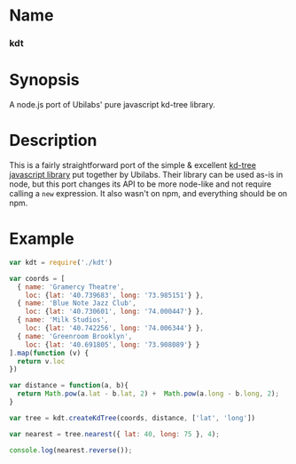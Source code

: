 # Name
### kdt

# Synopsis
A node.js port of Ubilabs' pure javascript kd-tree library.

# Description
This is a fairly straightforward port of the simple & excellent [kd-tree javascript library](https://github.com/ubilabs/kd-tree-javascript) put together by Ubilabs. Their library can be used as-is in node, but this port changes its API to be more node-like and not require calling a `new` expression. It also wasn't on npm, and everything should be on npm.

# Example

```javascript
var kdt = require('./kdt')

var coords = [
  { name: 'Gramercy Theatre',
    loc: {lat: '40.739683', long: '73.985151'} },
  { name: 'Blue Note Jazz Club',
    loc: {lat: '40.730601', long: '74.000447'} },
  { name: 'Milk Studios',
    loc: {lat: '40.742256', long: '74.006344'} },
  { name: 'Greenroom Brooklyn',
    loc: {lat: '40.691805', long: '73.908089'} }
].map(function (v) {
  return v.loc
})

var distance = function(a, b){
  return Math.pow(a.lat - b.lat, 2) +  Math.pow(a.long - b.long, 2);
}

var tree = kdt.createKdTree(coords, distance, ['lat', 'long'])

var nearest = tree.nearest({ lat: 40, long: 75 }, 4);

console.log(nearest.reverse());
```